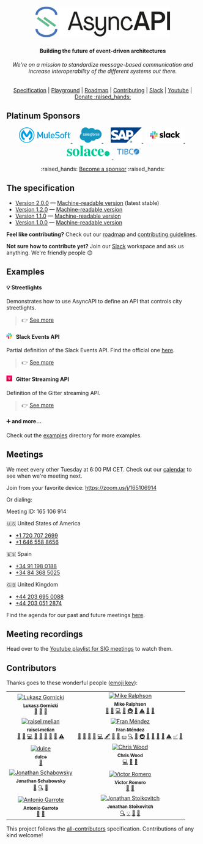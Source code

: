 <h1 align="center">
  <br>
  <a href="https://asyncapi.org"><img src="./assets/logo.png" alt="AsyncAPI logo" height="80"></a>
<h4 align="center">Building the future of event-driven architectures</h4>
<h6 align="center">We're on a mission to standardize message-based communication and increase interoperability of the different systems out there.</h6>
<p align="center">
  <a href="#the-specification">Specification</a>
  |
  <a href="http://editor.asyncapi.org" target="_blank">Playground</a>
  |
  <a href="./ROADMAP.md">Roadmap</a>
  |
  <a href="./CONTRIBUTING.md">Contributing</a>
  |
  <a href="https://join.slack.com/t/asyncapi/shared_invite/enQtNDY3MzI0NjU5OTQyLWU4ZGU2MTg1MDIyZDFjMTI2YjkxYTdlMzc1NjgzYTAxZDM1YTg1NDhhMTE2NDliMjlhZjYxNzk0ZTE5ZGU1ZTg">Slack</a>
  |
  <a href="https://www.youtube.com/channel/UCIz9zGwDLbrYQcDKVXdOstQ">Youtube</a>
  |
  <a href="https://opencollective.com/asyncapi">Donate :raised_hands:</a>
</p>

## Platinum Sponsors
<p align="center">
  <a href="https://mulesoft.com" target="_blank">
    <img src="./assets/mulesoft.png" alt="Mulesoft logo" height="40">
  </a>
  &nbsp;&nbsp;&nbsp;&nbsp;
  <a href="https://salesforce.com" target="_blank">
    <img src="./assets/salesforce.png" alt="Salesforce logo" height="40">
  </a>
  &nbsp;&nbsp;&nbsp;&nbsp;
  <a href="https://sap.com" target="_blank">
    <img src="./assets/sap.svg" alt="SAP logo" height="40">
  </a>
  &nbsp;
  <a href="https://slack.com" target="_blank">
    <img src="./assets/slack.svg" alt="Slack logo" height="40">
  </a>
  &nbsp;
  <a href="https://solace.com" target="_blank">
    <img src="./assets/solace.png" alt="Solace logo" height="40">
  </a>
  &nbsp;
  <a href="https://tibco.com" target="_blank">
    <img src="./assets/tibco.png" alt="TIBCO logo" height="40">
  </a>
</p>

<p align="center">
  :raised_hands: <a href="https://opencollective.com/asyncapi">Become a sponsor</a> :raised_hands:
</p>

## The specification

* [Version 2.0.0](/versions/2.0.0/asyncapi.md) — [Machine-readable version](/versions/2.0.0/schema.json) (latest stable) 
* [Version 1.2.0](/versions/1.2.0/asyncapi.md) — [Machine-readable version](/versions/1.2.0/schema.json)
* [Version 1.1.0](/versions/1.1.0/asyncapi.md) — [Machine-readable version](/versions/1.1.0/schema.json)
* [Version 1.0.0](/versions/1.0.0/asyncapi.md) — [Machine-readable version](/versions/1.0.0/schema.json)

**Feel like contributing?** Check out our [roadmap](./ROADMAP.md) and [contributing guidelines](./CONTRIBUTING.md).

**Not sure how to contribute yet?** Join our [Slack](https://join.slack.com/t/asyncapi/shared_invite/enQtNDY3MzI0NjU5OTQyLWU4ZGU2MTg1MDIyZDFjMTI2YjkxYTdlMzc1NjgzYTAxZDM1YTg1NDhhMTE2NDliMjlhZjYxNzk0ZTE5ZGU1ZTg) workspace and ask us anything. We're friendly people :blush:

## Examples

#### :bulb: Streetlights
Demonstrates how to use AsyncAPI to define an API that controls city streetlights.

> :point_right: [See more](./examples/1.2.0/streetlights.yml)

#### <img src="./assets/slack.png" width="15" alt="Slack icon">&nbsp;&nbsp; Slack Events API
Partial definition of the Slack Events API. Find the official one [here](https://github.com/slackapi/slack-api-specs/blob/master/events-api/slack_events_api_async_v1.json).

> :point_right: [See more](./examples/1.2.0/slack-rtm.yml)

#### <img src="./assets/gitter.png" width="15" alt="Gitter icon">&nbsp;&nbsp; Gitter Streaming API
Definition of the Gitter streaming API.

> :point_right: [See more](./examples/1.2.0/gitter-streaming.yml)

#### :heavy_plus_sign: and more...
Check out the [examples](https://github.com/asyncapi/asyncapi/blob/master/examples) directory for more examples.

## Meetings

We meet every other Tuesday at 6:00 PM CET. Check out our [calendar](https://calendar.google.com/calendar?cid=dGJyYmZxNGRlNWJjbmd0OG9rdmV2NGxzdGtAZ3JvdXAuY2FsZW5kYXIuZ29vZ2xlLmNvbQ) to see when we're meeting next.

Join from your favorite device: https://zoom.us/j/165106914

Or dialing:

Meeting ID: 165 106 914

:us: United States of America
* [+1 720 707 2699](tel:+17207072699)
* [+1 646 558 8656](tel:+16465588656)

:es: Spain
* [+34 91 198 0188](tel:+34911980188)
* [+34 84 368 5025](tel:+34843685025)

:gb: United Kingdom
* [+44 203 695 0088](tel:+442036950088)
* [+44 203 051 2874](tel:+442030512874)

Find the agenda for our past and future meetings [here](https://github.com/asyncapi/asyncapi/issues?utf8=%E2%9C%93&q=is%3Aissue+label%3Ameeting+sort%3Acreated-desc+).

## Meeting recordings

Head over to the [Youtube playlist for SIG meetings](https://www.youtube.com/watch?v=S8gvf0XjO10&list=PLbi1gRlP7pijUwZJErzyYf_Rc-PWu4lXS) to watch them.

## Contributors

Thanks goes to these wonderful people ([emoji key](https://allcontributors.org/docs/en/emoji-key)):

<!-- ALL-CONTRIBUTORS-LIST:START - Do not remove or modify this section -->
<!-- prettier-ignore -->
<table>
  <tr>
    <td align="center"><a href="http://resume.github.io/?derberg"><img src="https://avatars1.githubusercontent.com/u/6995927?v=4" width="100px;" alt="Lukasz Gornicki"/><br /><sub><b>Lukasz Gornicki</b></sub></a><br /><a href="https://github.com/asyncapi/asyncapi/commits?author=derberg" title="Documentation">📖</a> <a href="#ideas-derberg" title="Ideas, Planning, & Feedback">🤔</a> <a href="#review-derberg" title="Reviewed Pull Requests">👀</a></td>
    <td align="center"><a href="http://mermade.github.io"><img src="https://avatars0.githubusercontent.com/u/21603?v=4" width="100px;" alt="Mike Ralphson"/><br /><sub><b>Mike Ralphson</b></sub></a><br /><a href="#question-MikeRalphson" title="Answering Questions">💬</a> <a href="https://github.com/asyncapi/asyncapi/commits?author=MikeRalphson" title="Documentation">📖</a> <a href="https://github.com/asyncapi/asyncapi/commits?author=MikeRalphson" title="Code">💻</a> <a href="#ideas-MikeRalphson" title="Ideas, Planning, & Feedback">🤔</a> <a href="#infra-MikeRalphson" title="Infrastructure (Hosting, Build-Tools, etc)">🚇</a> <a href="#review-MikeRalphson" title="Reviewed Pull Requests">👀</a> <a href="https://github.com/asyncapi/asyncapi/commits?author=MikeRalphson" title="Tests">⚠️</a> <a href="#tool-MikeRalphson" title="Tools">🔧</a> <a href="#maintenance-MikeRalphson" title="Maintenance">🚧</a></td>
  </tr>
  <tr>
    <td align="center"><a href="https://github.com/rmelian"><img src="https://avatars3.githubusercontent.com/u/4565267?v=4" width="100px;" alt="raisel melian"/><br /><sub><b>raisel melian</b></sub></a><br /><a href="#question-rmelian" title="Answering Questions">💬</a> <a href="https://github.com/asyncapi/asyncapi/issues?q=author%3Armelian" title="Bug reports">🐛</a> <a href="https://github.com/asyncapi/asyncapi/commits?author=rmelian" title="Code">💻</a> <a href="https://github.com/asyncapi/asyncapi/commits?author=rmelian" title="Documentation">📖</a> <a href="#ideas-rmelian" title="Ideas, Planning, & Feedback">🤔</a> <a href="#maintenance-rmelian" title="Maintenance">🚧</a> <a href="#review-rmelian" title="Reviewed Pull Requests">👀</a> <a href="#tool-rmelian" title="Tools">🔧</a> <a href="https://github.com/asyncapi/asyncapi/commits?author=rmelian" title="Tests">⚠️</a></td>
    <td align="center"><a href="http://www.fmvilas.com"><img src="https://avatars3.githubusercontent.com/u/242119?v=4" width="100px;" alt="Fran Méndez"/><br /><sub><b>Fran Méndez</b></sub></a><br /><a href="#question-fmvilas" title="Answering Questions">💬</a> <a href="https://github.com/asyncapi/asyncapi/issues?q=author%3Afmvilas" title="Bug reports">🐛</a> <a href="#blog-fmvilas" title="Blogposts">📝</a> <a href="#business-fmvilas" title="Business development">💼</a> <a href="https://github.com/asyncapi/asyncapi/commits?author=fmvilas" title="Code">💻</a> <a href="#content-fmvilas" title="Content">🖋</a> <a href="https://github.com/asyncapi/asyncapi/commits?author=fmvilas" title="Documentation">📖</a> <a href="#design-fmvilas" title="Design">🎨</a> <a href="#financial-fmvilas" title="Financial">💵</a> <a href="#fundingFinding-fmvilas" title="Funding Finding">🔍</a> <a href="#ideas-fmvilas" title="Ideas, Planning, & Feedback">🤔</a> <a href="#infra-fmvilas" title="Infrastructure (Hosting, Build-Tools, etc)">🚇</a> <a href="#maintenance-fmvilas" title="Maintenance">🚧</a> <a href="#plugin-fmvilas" title="Plugin/utility libraries">🔌</a> <a href="#review-fmvilas" title="Reviewed Pull Requests">👀</a> <a href="#tool-fmvilas" title="Tools">🔧</a> <a href="https://github.com/asyncapi/asyncapi/commits?author=fmvilas" title="Tests">⚠️</a> <a href="#tutorial-fmvilas" title="Tutorials">✅</a> <a href="#talk-fmvilas" title="Talks">📢</a></td>
  </tr>
  <tr>
    <td align="center"><a href="https://github.com/DulceDeLaRosa"><img src="https://avatars0.githubusercontent.com/u/389154?v=4" width="100px;" alt="dulce"/><br /><sub><b>dulce</b></sub></a><br /><a href="#design-DulceDeLaRosa" title="Design">🎨</a></td>
    <td align="center"><a href="https://github.com/SensibleWood"><img src="https://avatars2.githubusercontent.com/u/2420069?v=4" width="100px;" alt="Chris Wood"/><br /><sub><b>Chris Wood</b></sub></a><br /><a href="https://github.com/asyncapi/asyncapi/commits?author=SensibleWood" title="Code">💻</a> <a href="#ideas-SensibleWood" title="Ideas, Planning, & Feedback">🤔</a> <a href="https://github.com/asyncapi/asyncapi/commits?author=SensibleWood" title="Documentation">📖</a></td>
  </tr>
  <tr>
    <td align="center"><a href="https://github.com/jschabowsky"><img src="https://avatars1.githubusercontent.com/u/26606293?v=4" width="100px;" alt="Jonathan Schabowsky"/><br /><sub><b>Jonathan Schabowsky</b></sub></a><br /><a href="https://github.com/asyncapi/asyncapi/commits?author=jschabowsky" title="Documentation">📖</a> <a href="#fundingFinding-jschabowsky" title="Funding Finding">🔍</a> <a href="#ideas-jschabowsky" title="Ideas, Planning, & Feedback">🤔</a></td>
    <td align="center"><a href="https://github.com/vromero"><img src="https://avatars1.githubusercontent.com/u/1119553?v=4" width="100px;" alt="Victor Romero"/><br /><sub><b>Victor Romero</b></sub></a><br /><a href="#ideas-vromero" title="Ideas, Planning, & Feedback">🤔</a> <a href="#review-vromero" title="Reviewed Pull Requests">👀</a></td>
  </tr>
  <tr>
    <td align="center"><a href="http://antoniogarrote.wordpress.com"><img src="https://avatars1.githubusercontent.com/u/8277?v=4" width="100px;" alt="Antonio Garrote"/><br /><sub><b>Antonio Garrote</b></sub></a><br /><a href="#ideas-antoniogarrote" title="Ideas, Planning, & Feedback">🤔</a> <a href="#review-antoniogarrote" title="Reviewed Pull Requests">👀</a></td>
    <td align="center"><a href="https://ramses.tech"><img src="https://avatars0.githubusercontent.com/u/9660342?v=4" width="100px;" alt="Jonathan Stoikovitch"/><br /><sub><b>Jonathan Stoikovitch</b></sub></a><br /><a href="#fundingFinding-jstoiko" title="Funding Finding">🔍</a> <a href="#example-jstoiko" title="Examples">💡</a> <a href="#ideas-jstoiko" title="Ideas, Planning, & Feedback">🤔</a> <a href="#review-jstoiko" title="Reviewed Pull Requests">👀</a></td>
  </tr>
</table>

<!-- ALL-CONTRIBUTORS-LIST:END -->

This project follows the [all-contributors](https://github.com/all-contributors/all-contributors) specification. Contributions of any kind welcome!
